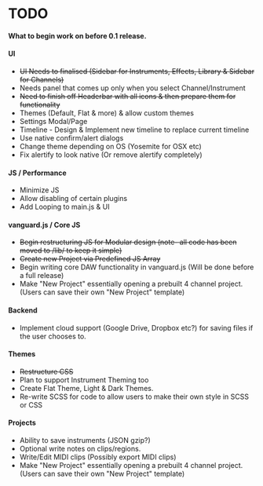 TODO
====

#### What to begin work on before 0.1 release.

#### UI

* ~~UI Needs to finalised (Sidebar for Instruments, Effects, Library & Sidebar for Channels)~~
* Needs panel that comes up only when you select Channel/Instrument
* ~~Need to finish off Headerbar with all icons & then prepare them for functionality~~
* Themes (Default, Flat & more) & allow custom themes
* Settings Modal/Page
* Timeline - Design & Implement new timeline to replace current timeline
* Use native confirm/alert dialogs
* Change theme depending on OS (Yosemite for OSX etc)
* Fix alertify to look native (Or remove alertify completely)

#### JS / Performance

* Minimize JS
* Allow disabling of certain plugins
* Add Looping to main.js & UI

#### vanguard.js / Core JS

* ~~Begin restructuring JS for Modular design (note- all code has been moved to /lib/ to keep it simple)~~
* ~~Create new Project via Predefined JS Array~~
* Begin writing core DAW functionality in vanguard.js (Will be done before a full release)
* Make "New Project" essentially opening a prebuilt 4 channel project. (Users can save their own "New Project" template)

#### Backend

* Implement cloud support (Google Drive, Dropbox etc?) for saving files if the user chooses to.

#### Themes

* ~~Restructure CSS~~
* Plan to support Instrument Theming too
* Create Flat Theme, Light & Dark Themes.
* Re-write SCSS for code to allow users to make their own style in SCSS or CSS

#### Projects

* Ability to save instruments (JSON gzip?)
* Optional write notes on clips/regions.
* Write/Edit MIDI clips (Possibly export MIDI clips)
* Make "New Project" essentially opening a prebuilt 4 channel project. (Users can save their own "New Project" template)
